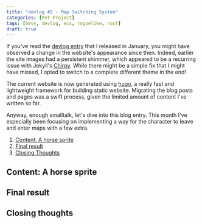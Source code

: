 ```yaml
---
title: "devlog #2 - Map Switching System"
categories: [Pet Project]
tags: [bevy, devlog, ecs, roguelike, rust]
draft: true
---
```



If you've read the [devlog entry](/posts/devlog-0001) that I released in
January, you might have observed a change in the website's appearance since
then. Indeed, earlier the site images had a persistent shimmer, which appeared
to be a recurring issue with Jekyll's
[Chirpy](https://github.com/cotes2020/jekyll-theme-chirpy). While there might
be a simple fix that I might have missed, I opted to switch to a complete 
different theme in the end!

The current website is now generated using [hugo](https://gohugo.io/), a really
fast and lightweight framework for building static website. Migrating the blog 
posts and pages was a swift process, given the limited amount of content I've
written so far.

Anyway, enough smalltalk, let's dive into this blog entry. This month I've
especially been focusing on implementing a way for the character to leave and
enter maps with a few extra.

1. [Content: A horse sprite](#content-a-horse-sprite)
2. [Final result](#final-result)
3. [Closing Thoughts](#closing-thoughts)

## Content: A horse sprite

## Final result

## Closing thoughts
